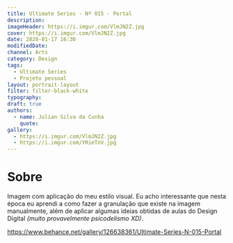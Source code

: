 ```yaml
---
title: Ultimate Series - Nº 015 - Portal
description:
imageHeader: https://i.imgur.com/VlmJN2Z.jpg
cover: https://i.imgur.com/VlmJN2Z.jpg
date: 2020-01-17 16:30
modifiedDate:
channel: Arts
category: Design
tags:
  - Ultimate Series
  - Projeto pessoal
layout: portrait-layout
filter: filter-black-white
typography:
draft: true
authors:
  - name: Julian Silva da Cunha
    quote:
gallery:
  - https://i.imgur.com/VlmJN2Z.jpg
  - https://i.imgur.com/YRieTnV.jpg
---
```


# Sobre

Imagem com aplicação do meu estilo visual. Eu acho interessante que nesta época eu aprendi a como fazer a granulação que existe na imagem manualmente, além de aplicar algumas ideias obtidas de aulas do Design Digital _(muito provavelmente psicodelismo XD)_.

https://www.behance.net/gallery/126638361/Ultimate-Series-N-015-Portal
